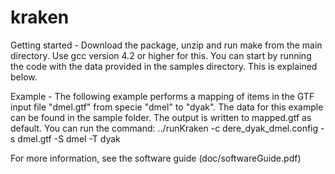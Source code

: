 kraken
======

Getting started - 
Download the package, unzip and run make from the main directory.  Use gcc version 4.2 or higher for this. You can start by running the code with the data provided in the samples directory. This is explained below.


Example - 
The following example performs a mapping of items in the GTF input file "dmel.gtf" from specie "dmel" to "dyak". The data for this example can be found in the sample folder. The output is written to mapped.gtf as default. You can run the command:
../runKraken  -c dere_dyak_dmel.config -s dmel.gtf -S dmel -T dyak

For more information, see the software guide (doc/softwareGuide.pdf)
